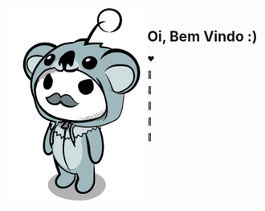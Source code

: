 <img src="https://github.com/Havenove/Havenove/blob/main/sources/6ce37843-24fc-47b0-9976-06559231046f.png" align="left" width="280"/>

# Oi, Bem Vindo :)
❤

🧡

💛

💚

💙

💜
